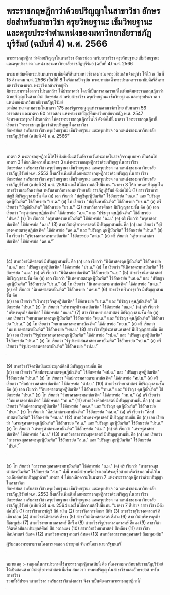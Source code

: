 
# พระราชกฤษฎีกาว่าด้วยปริญญาในสาขาวิชา อักษรย่อสำหรับสาขาวิชา ครุยวิทยฐานะ เข็มวิทยฐานะ และครุยประจำตำแหน่งของมหาวิทยาลัยราชภัฏบุรีรัมย์ (ฉบับที่ 4) พ.ศ. 2566
      
      

      
      

 
 
พระราชกฤษฎีกา 
ว่าด้วยปริญญาในสาขาวิชา  อักษรย่อส าหรับสาขาวิชา 
ครุยวิทยฐานะ  เข็มวิทยฐานะ  และครุยประจ าต าแหน่ง 
ของมหาวิทยาลัยราชภัฏบุรีรัมย์  (ฉบับที่  4) 
พ.ศ.  2566 
 
 
พระบาทสมเด็จพระปรเมนทรรามาธิบดีศรีสินทรมหาวชิราลงกรณ 
พระวชิรเกล้าเจ้าอยู่หัว 
ให้ไว้  ณ  วันที่  15  สิงหาคม  พ.ศ.  2566 
เป็นปีที่  8  ในรัชกาลปัจจุบัน 
พระบาทสมเด็จพระปรเมนทรรามาธิบดีศรีสินทรมหาวชิราลงกรณ  พระวชิรเกล้าเจ้าอยู่หัว   
มีพระบรมราชโองการโปรดเกล้าฯ  ให้ประกาศว่า 
โดยที่เป็นการสมควรแก้ไขเพิ่มเติมพระราชกฤษฎีกาว่าด้วยปริญญาในสาขาวิชา  อักษรย่อ
ส าหรับสาขาวิชา  ครุยวิทยฐานะ  เข็มวิทยฐานะ  และครุยประจ าต าแหน่งของมหาวิทยาลัยราชภัฏบุรีรัมย์   
อาศัยอ านาจตามความในมาตรา  175  ของรัฐธรรมนูญแห่งราชอาณาจักรไทย  กับมาตรา  56   
วรรคสอง  และมาตรา  60  วรรคสอง  แห่งพระราชบัญญัติมหาวิทยาลัยราชภัฏ  พ.ศ.  2547   
จึงทรงพระกรุณาโปรดเกล้าฯ  ให้ตราพระราชกฤษฎีกาขึ้นไว้  ดังต่อไปนี้ 
มาตรา 1 พระราชกฤษฎีกานี้เรียกว่า  "พระราชกฤษฎีกาว่าด้วยปริญญาในสาขาวิชา  
อักษรย่อส าหรับสาขาวิชา  ครุยวิทยฐานะ  เข็มวิทยฐานะ  และครุยประจ าต าแหน่งของมหาวิทยาลัย 
ราชภัฏบุรีรัมย์  (ฉบับที่  4)  พ.ศ.  2566" 
้
 
่
 

มาตรา 2 พระราชกฤษฎีกานี้ให้ใช้บังคับตั้งแต่วันถัดจากวันประกาศในราชกิจจานุเบกษา
เป็นต้นไป 
มาตรา 3 ให้ยกเลิกความในมาตรา  3  แห่งพระราชกฤษฎีกาว่าด้วยปริญญาในสาขาวิชา  
อักษรย่อส าหรับสาขาวิชา  ครุยวิทยฐานะ  เข็มวิทยฐานะ  และครุยประจ าต าแหน่งของมหาวิทยาลัย 
ราชภัฏบุรีรัมย์  พ.ศ.  2553  ซึ่งแก้ไขเพิ่มเติมโดยพระราชกฤษฎีกาว่าด้วยปริญญาในสาขาวิชา   
อักษรย่อส าหรับสาขาวิชา  ครุยวิทยฐานะ  เข็มวิทยฐานะ  และครุยประจ าต าแหน่งของมหาวิทยาลัย 
ราชภัฏบุรีรัมย์  (ฉบับที่  3)  พ.ศ.  2564  และให้ใช้ความต่อไปนี้แทน 
"มาตรา 3 ให้ก าหนดปริญญาในสาขาวิชาและอักษรย่อส าหรับสาขาวิชาของมหาวิทยาลัย
ราชภัฏบุรีรัมย์  ดังต่อไปนี้ 
(1) สาขาวิชาการบัญชี  มีปริญญาสามชั้น  คือ 
 (ก) เอก  เรียกว่า  "บัญชีดุษฎีบัณฑิต"  ใช้อักษรย่อ  "บช.ด."  และ  "ปรัชญา 
ดุษฎีบัณฑิต"  ใช้อักษรย่อ  "ปร.ด." 
 (ข) โท  เรียกว่า  "บัญชีมหาบัณฑิต"  ใช้อักษรย่อ  "บช.ม." 
 (ค) ตรี  เรียกว่า  "บัญชีบัณฑิต"  ใช้อักษรย่อ  "บช.บ." 
(2) สาขาวิชาการศึกษา  มีปริญญาสามชั้น  คือ 
 (ก) เอก  เรียกว่า  "ครุศาสตรดุษฎีบัณฑิต"  ใช้อักษรย่อ  "ค.ด."  และ  "ปรัชญา 
ดุษฎีบัณฑิต"  ใช้อักษรย่อ  "ปร.ด." 
 (ข) โท  เรียกว่า  "ครุศาสตรมหาบัณฑิต"  ใช้อักษรย่อ  "ค.ม." 
 (ค) ตรี  เรียกว่า  "ครุศาสตรบัณฑิต"  ใช้อักษรย่อ  "ค.บ." 
(3) สาขาวิชาดุริยางคศาสตร์  มีปริญญาสามชั้น  คือ 
 (ก) เอก  เรียกว่า  "ดุริยางคศาสตรดุษฎีบัณฑิต"  ใช้อักษรย่อ  "ดศ.ด."  และ  "ปรัชญา 
ดุษฎีบัณฑิต"  ใช้อักษรย่อ  "ปร.ด." 
 (ข) โท  เรียกว่า  "ดุริยางคศาสตรมหาบัณฑิต"  ใช้อักษรย่อ  "ดศ.ม." 
 (ค) ตรี  เรียกว่า  "ดุริยางคศาสตรบัณฑิต"  ใช้อักษรย่อ  "ดศ.บ." 
้
 
่
 

(4) สาขาวิชานิติศาสตร์  มีปริญญาสามชั้น  คือ 
 (ก) เอก  เรียกว่า  "นิติศาสตรดุษฎีบัณฑิต"  ใช้อักษรย่อ  "น.ด."  และ  "ปรัชญา 
ดุษฎีบัณฑิต"  ใช้อักษรย่อ  "ปร.ด." 
 (ข) โท  เรียกว่า  "นิติศาสตรมหาบัณฑิต"  ใช้อักษรย่อ  "น.ม." 
 (ค) ตรี  เรียกว่า  "นิติศาสตรบัณฑิต"  ใช้อักษรย่อ  "น.บ." 
(5) สาขาวิชานิเทศศาสตร์  มีปริญญาสามชั้น  คือ 
 (ก) เอก  เรียกว่า  "นิเทศศาสตรดุษฎีบัณฑิต"  ใช้อักษรย่อ  "นศ.ด."  และ  "ปรัชญา 
ดุษฎีบัณฑิต"  ใช้อักษรย่อ  "ปร.ด." 
 (ข) โท  เรียกว่า  "นิเทศศาสตรมหาบัณฑิต"  ใช้อักษรย่อ  "นศ.ม." 
 (ค) ตรี  เรียกว่า  "นิเทศศาสตรบัณฑิต"  ใช้อักษรย่อ  "นศ.บ." 
(6) สาขาวิชาบริหารธุรกิจ  มีปริญญาสามชั้น  คือ   
 (ก) เอก  เรียกว่า  "บริหารธุรกิจดุษฎีบัณฑิต"  ใช้อักษรย่อ  "บธ.ด."  และ  "ปรัชญา 
ดุษฎีบัณฑิต"  ใช้อักษรย่อ  "ปร.ด." 
 (ข) โท  เรียกว่า  "บริหารธุรกิจมหาบัณฑิต"  ใช้อักษรย่อ  "บธ.ม." 
 (ค) ตรี  เรียกว่า  "บริหารธุรกิจบัณฑิต"  ใช้อักษรย่อ  "บธ.บ." 
(7) สาขาวิชาพยาบาลศาสตร์  มีปริญญาสามชั้น  คือ 
 (ก) เอก  เรียกว่า  "พยาบาลศาสตรดุษฎีบัณฑิต"  ใช้อักษรย่อ  "พย.ด."  และ  "ปรัชญา 
ดุษฎีบัณฑิต"  ใช้อักษรย่อ  "ปร.ด." 
 (ข) โท  เรียกว่า  "พยาบาลศาสตรมหาบัณฑิต"  ใช้อักษรย่อ  "พย.ม." 
 (ค) ตรี  เรียกว่า  "พยาบาลศาสตรบัณฑิต"  ใช้อักษรย่อ  "พย.บ." 
(8) สาขาวิชารัฐประศาสนศาสตร์  มีปริญญาสามชั้น  คือ 
 (ก) เอก  เรียกว่า  "รัฐประศาสนศาสตรดุษฎีบัณฑิต"  ใช้อักษรย่อ  "รป.ด."  และ  "ปรัชญา 
ดุษฎีบัณฑิต"  ใช้อักษรย่อ  "ปร.ด." 
 (ข) โท  เรียกว่า  "รัฐประศาสนศาสตรมหาบัณฑิต"  ใช้อักษรย่อ  "รป.ม." 
 (ค) ตรี  เรียกว่า  "รัฐประศาสนศาสตรบัณฑิต"  ใช้อักษรย่อ  "รป.บ." 
้
 
่
 

(9) สาขาวิชาวิจิตรศิลป์และประยุกต์ศิลป์  มีปริญญาสามชั้น  คือ   
 (ก) เอก  เรียกว่า  "ศิลปกรรมศาสตรดุษฎีบัณฑิต"  ใช้อักษรย่อ  "ศป.ด."  และ  "ปรัชญา 
ดุษฎีบัณฑิต"  ใช้อักษรย่อ  "ปร.ด." 
 (ข) โท  เรียกว่า  "ศิลปกรรมศาสตรมหาบัณฑิต"  ใช้อักษรย่อ  "ศป.ม." 
 (ค) ตรี  เรียกว่า  "ศิลปกรรมศาสตรบัณฑิต"  ใช้อักษรย่อ  "ศป.บ." 
(10) สาขาวิชาวิทยาศาสตร์  มีปริญญาสามชั้น  คือ 
 (ก) เอก  เรียกว่า  "วิทยาศาสตรดุษฎีบัณฑิต"  ใช้อักษรย่อ  "วท.ด."  และ  "ปรัชญา 
ดุษฎีบัณฑิต"  ใช้อักษรย่อ  "ปร.ด." 
 (ข) โท  เรียกว่า  "วิทยาศาสตรมหาบัณฑิต"  ใช้อักษรย่อ  "วท.ม." 
 (ค) ตรี  เรียกว่า  "วิทยาศาสตรบัณฑิต"  ใช้อักษรย่อ  "วท.บ." 
(11) สาขาวิชาศิลปศาสตร์  มีปริญญาสามชั้น  คือ 
 (ก) เอก  เรียกว่า  "ศิลปศาสตรดุษฎีบัณฑิต"  ใช้อักษรย่อ  "ศศ.ด."  และ  "ปรัชญา 
ดุษฎีบัณฑิต"  ใช้อักษรย่อ  "ปร.ด." 
 (ข) โท  เรียกว่า  "ศิลปศาสตรมหาบัณฑิต"  ใช้อักษรย่อ  "ศศ.ม." 
 (ค) ตรี  เรียกว่า  "ศิลปศาสตรบัณฑิต"  ใช้อักษรย่อ  "ศศ.บ." 
(12) สาขาวิชาเศรษฐศาสตร์  มีปริญญาสามชั้น  คือ 
 (ก) เอก  เรียกว่า  "เศรษฐศาสตรดุษฎีบัณฑิต"  ใช้อักษรย่อ  "ศ.ด."  และ  "ปรัชญา
ดุษฎีบัณฑิต"  ใช้อักษรย่อ  "ปร.ด." 
 (ข) โท  เรียกว่า  "เศรษฐศาสตรมหาบัณฑิต"  ใช้อักษรย่อ  "ศ.ม." 
 (ค) ตรี  เรียกว่า  "เศรษฐศาสตรบัณฑิต"  ใช้อักษรย่อ  "ศ.บ." 
(13) สาขาวิชาสาธารณสุขศาสตร์  มีปริญญาสามชั้น  คือ 
 (ก) เอก  เรียกว่า  "สาธารณสุขศาสตรดุษฎีบัณฑิต"  ใช้อักษรย่อ  "ส.ด."  และ  "ปรัชญา 
ดุษฎีบัณฑิต"  ใช้อักษรย่อ  "ปร.ด." 
้
 
่
 

 (ข) โท  เรียกว่า  "สาธารณสุขศาสตรมหาบัณฑิต"  ใช้อักษรย่อ  "ส.ม." 
 (ค) ตรี  เรียกว่า  "สาธารณสุขศาสตรบัณฑิต"  ใช้อักษรย่อ  "ส.บ." 
ทั้งนี้  หากมีสาขาหรือวิชาเอกให้ระบุชื่อสาขาหรือวิชาเอกนั้นไว้ในวงเล็บต่อท้ายปริญญาด้วย" 
มาตรา 4 ให้ยกเลิกความในมาตรา  7  แห่งพระราชกฤษฎีกาว่าด้วยปริญญาในสาขาวิชา  
อักษรย่อส าหรับสาขาวิชา  ครุยวิทยฐานะ  เข็มวิทยฐานะ  และครุยประจ าต าแหน่งของมหาวิทยาลัย 
ราชภัฏบุรีรัมย์  พ.ศ.  2553  ซึ่งแก้ไขเพิ่มเติมโดยพระราชกฤษฎีกาว่าด้วยปริญญาในสาขาวิชา   
อักษรย่อส าหรับสาขาวิชา  ครุยวิทยฐานะ  เข็มวิทยฐานะ  และครุยประจ าต าแหน่งของมหาวิทยาลัย 
ราชภัฏบุรีรัมย์  (ฉบับที่  3)  พ.ศ.  2564  และให้ใช้ความต่อไปนี้แทน 
"มาตรา 7 สีประจ าสาขาวิชา  มีดังต่อไปนี้ 
(1) สาขาวิชาการบัญชี สีน้ าเงิน 
(2) สาขาวิชาการศึกษา สีฟ้า 
(3) สาขาวิชาดุริยางคศาสตร์ สีเขียวอ่อน 
(4) สาขาวิชานิติศาสตร์ สีขาว 
(5) สาขาวิชานิเทศศาสตร์ สีม่วง 
(6) สาขาวิชาบริหารธุรกิจ สีชมพูเข้ม 
(7) สาขาวิชาพยาบาลศาสตร์ สีครีม 
(8) สาขาวิชารัฐประศาสนศาสตร์ สีแดง 
(9) สาขาวิชาวิจิตรศิลป์และประยุกต์ศิลป์ สีน้ าตาลแดง 
(10) สาขาวิชาวิทยาศาสตร์   สีเหลือง 
(11) สาขาวิชาศิลปศาสตร์   สีแสด 
(12) สาขาวิชาเศรษฐศาสตร์   สีทอง 
(13) สาขาวิชาสาธารณสุขศาสตร์   สีชมพูอมส้ม" 
 
ผู้รับสนองพระบรมราชโองการ 
พลเอก ประยุทธ์  จันทร์โอชา 
นายกรัฐมนตรี 
้
 
่
 

หมายเหตุ  :-  เหตุผลในการประกาศใช้พระราชกฤษฎีกาฉบับนี้  คือ  เนื่องจากมหาวิทยาลัยราชภัฏบุรีรัมย์ 
ได้เปิดสอนสาขาวิชาดุริยางคศาสตร์เพิ่มขึ้น  สมควรก าหนดปริญญาในสาขาวิชาและอักษรย่อส าหรับสาขาวิชา   
รวมทั้งสีประจ าสาขาวิชาส าหรับสาขาวิชาดังกล่าว  จึงจ าเป็นต้องตราพระราชกฤษฎีกานี้ 
้
 
่
 
